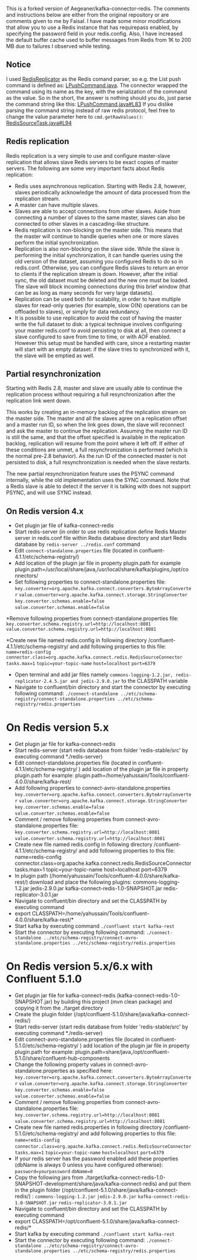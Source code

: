 This is a forked version of Aegeaner/kafka-connector-redis. The comments and instructions below are either from the original repository or are comments given to me by Faisal. I have made some minor modifications that allow you to use a Redis instance that has requirepass enabled, by specifying the password field in your redis.config. Also, I have increased the default buffer cache used to buffer messages from Redis from 1K to 200 MB due to failures I observed while testing.

Notice
--
I used [RedisReplicator](https://github.com/leonchen83/redis-replicator) as the Redis comand parser, so e.g. the List push command is defined as: [LPushCommand.java](https://github.com/leonchen83/redis-replicator/blob/master/src/main/java/com/moilioncircle/redis/replicator/cmd/impl/LPushCommand.java). The connector wrapped the command using its name as the key, with the serialization of the command as the value.
So in the short, the answer is nothing should you do, just parse the command string like this: [LPushCommand.java#L83](https://github.com/leonchen83/redis-replicator/blob/f6711bd347e644ef53c1d28d7716dea957230150/src/main/java/com/moilioncircle/redis/replicator/cmd/impl/LPushCommand.java#L83)
If you dislike parsing the command string instead of raw redis protocol, feel free to change the value parameter here to `cmd.getRawValues()`: [RedisSourceTask.java#L94](https://github.com/Aegeaner/kafka-connector-redis/blob/1c6af9f1f26b5732fcabdad098ce28b8677c5175/src/main/java/org/apache/kafka/connect/redis/RedisSourceTask.java#L94)



Redis replication
--

Redis replication is a very simple to use and configure master-slave replication that allows slave Redis servers to be exact copies of master servers. The following are some very important facts about Redis replication:

* Redis uses asynchronous replication. Starting with Redis 2.8, however, slaves periodically acknowledge the amount of data processed from the replication stream.
* A master can have multiple slaves.
* Slaves are able to accept connections from other slaves. Aside from connecting a number of slaves to the same master, slaves can also be connected to other slaves in a cascading-like structure.
* Redis replication is non-blocking on the master side. This means that the master will continue to handle queries when one or more slaves perform the initial synchronization.
* Replication is also non-blocking on the slave side. While the slave is performing the initial synchronization, it can handle queries using the old version of the dataset, assuming you configured Redis to do so in redis.conf. Otherwise, you can configure Redis slaves to return an error to clients if the replication stream is down. However, after the initial sync, the old dataset must be deleted and the new one must be loaded. The slave will block incoming connections during this brief window (that can be as long as many seconds for very large datasets).
* Replication can be used both for scalability, in order to have multiple slaves for read-only queries (for example, slow O(N) operations can be offloaded to slaves), or simply for data redundancy.
* It is possible to use replication to avoid the cost of having the master write the full dataset to disk: a typical technique involves configuring your master redis.conf to avoid persisting to disk at all, then connect a slave configured to save from time to time, or with AOF enabled. However this setup must be handled with care, since a restarting master will start with an empty dataset: if the slave tries to synchronized with it, the slave will be emptied as well.

Partial resynchronization
--

Starting with Redis 2.8, master and slave are usually able to continue the replication process without requiring a full resynchronization after the replication link went down.

This works by creating an in-memory backlog of the replication stream on the master side. The master and all the slaves agree on a replication offset and a master run ID, so when the link goes down, the slave will reconnect and ask the master to continue the replication. Assuming the master run ID is still the same, and that the offset specified is available in the replication backlog, replication will resume from the point where it left off. If either of these conditions are unmet, a full resynchronization is performed (which is the normal pre-2.8 behavior). As the run ID of the connected master is not persisted to disk, a full resynchronization is needed when the slave restarts.

The new partial resynchronization feature uses the PSYNC command internally, while the old implementation uses the SYNC command. Note that a Redis slave is able to detect if the server it is talking with does not support PSYNC, and will use SYNC instead.


On Redis version 4.x
--

* Get plugin jar file of kafka-connect-redis
* Start redis-server (in order to use redis replication define Redis Master server in redis.conf file within Redis database directory and start Redis database by `redis-server ../redis.conf` command
* Edit `connect-standalone.properties` file (located in confluent-4.1.1/etc/schema-registry/)
* Add location of the plugin jar file in property plugin.path for example plugin.path=/usr/local/share/java,/usr/local/share/kafka/plugins,/opt/connectors/
* Set following properties to connect-standalone.properties file:
`key.converter=org.apache.kafka.connect.converters.ByteArrayConverter`
`value.converter=org.apache.kafka.connect.storage.StringConverter`
`key.converter.schemas.enable=false`
`value.converter.schemas.enable=false`

*Remove following properties from connect-standalone.properties file:
`key.converter.schema.registry.url=http://localhost:8081`
`value.converter.schema.registry.url=http://localhost:8081`

*Create new file named redis.config in following directory /confluent-4.1.1/etc/schema-registry/ and add following properties to this file:
`name=redis-config`
`connector.class=org.apache.kafka.connect.redis.RedisSourceConnector`
`tasks.max=1`
`topic=your-topic-name`
`host=localhost`
`port=6379`
* Open terminal and add jar files namely `commons-logging-1.2.jar, redis-replicator-2.4.5.jar and jedis-2.9.0.jar` to the CLASSPATH variable 
* Navigate to confluent/bin directory and start the connector by executing following command:
`./connect-standalone ../etc/schema-registry/connect-standalone.properties ../etc/schema-registry/redis.properties`

# On Redis version 5.x
- Get plugin jar file for kafka-connect-redis
- Start redis-server (start redis database from folder 'redis-stable/src' by executing command *./redis-server)
- Edit connect-standalone.properties file (located in confluent-4.1.1/etc/schema-registry/ ) add location of the plugin jar file in property plugin.path for example:
plugin.path=/home/yahussain/Tools/confluent-4.0.0/share/kafka-rest/
- Add following properties to connect-avro-standalone.properties
`key.converter=org.apache.kafka.connect.converters.ByteArrayConverter`
`value.converter=org.apache.kafka.connect.storage.StringConverter`
`key.converter.schemas.enable=false`
`value.converter.schemas.enable=false`
- Comment / remove following properties from connect-avro-standalone.properties file:
`key.converter.schema.registry.url=http://localhost:8081`
`value.converter.schema.registry.url=http://localhost:8081`
- Create new file named redis.config in following directory /confluent-4.1.1/etc/schema-registry/ and add following properties to this file:
name=redis-config
connector.class=org.apache.kafka.connect.redis.RedisSourceConnector
tasks.max=1
topic=your-topic-name
host=localhost
port=6379
- In plugin path (/home/yahussain/Tools/confluent-4.0.0/share/kafka-rest/) download and place the following plugins:
commons-logging-1.2.jar
jedis-2.9.0.jar
kafka-connect-redis-1.0-SNAPSHOT.jar
redis-replicator-3.0.1.jar
- Navigate to confluent/bin directory and set the CLASSPATH by executing command
- export CLASSPATH=/home/yahussain/Tools/confluent-4.0.0/share/kafka-rest/*
- Start kafka by executing command
`./confluent start kafka-rest`
- Start the connector by executing following command:
`./connect-standalone ../etc/schema-registry/connect-avro-standalone.properties ../etc/schema-registry/redis.properties`

# On Redis version 5.x/6.x with Confluent 5.1.0
- Get plugin jar file for kafka-connect-redis (kafka-connect-redis-1.0-SNAPSHOT.jar) by building this project (mvn clean package) and copying it from the ./target directory
- Create the plugin folder (/opt/confluent-5.1.0/share/java/kafka-connect-redis/)
- Start redis-server (start redis database from folder 'redis-stable/src' by executing command *./redis-server)
- Edit connect-avro-standalone.properties file (located in confluent-5.1.0/etc/schema-registry/ ) add location of the plugin jar file in property plugin.path for example:
plugin.path=share/java,/opt/confluent-5.1.0/share/confluent-hub-components
- Change the following property values in connect-avro-standalone.properties as specified here:
`key.converter=org.apache.kafka.connect.converters.ByteArrayConverter`
`value.converter=org.apache.kafka.connect.storage.StringConverter`
`key.converter.schemas.enable=false`
`value.converter.schemas.enable=false`
- Comment / remove following properties from connect-avro-standalone.properties file:
`key.converter.schema.registry.url=http://localhost:8081`
`value.converter.schema.registry.url=http://localhost:8081`
- Create new file named redis.properties in following directory /confluent-5.1.0/etc/schema-registry/ and add following properties to this file:
`name=redis-config`
`connector.class=org.apache.kafka.connect.redis.RedisSourceConnector`
`tasks.max=1`
`topic=your-topic-name`
`host=localhost`
`port=6379`
- If your redis server has the password enabled add these properties (dbName is always 0 unless you have configured otherwise):
`password=yourpassword`
`dbName=0`
- Copy the following jars from ./target/kafka-connect-redis-1.0-SNAPSHOT-development/share/java/kafka-connect-redis) and put them in the plugin folder (/opt/confluent-5.1.0/share/java/kafka-connect-redis/) :
`commons-logging-1.2.jar`
`jedis-2.9.0.jar`
`kafka-connect-redis-1.0-SNAPSHOT.jar`
`redis-replicator-3.0.1.jar`
- Navigate to confluent/bin directory and set the CLASSPATH by executing command
- export CLASSPATH=/opt/confluent-5.1.0/share/java/kafka-connect-redis/*
- Start kafka by executing command
`./confluent start kafka-rest`
- Start the connector by executing following command:
`./connect-standalone ../etc/schema-registry/connect-avro-standalone.properties ../etc/schema-registry/redis.properties`
